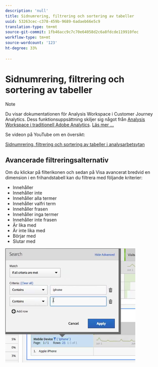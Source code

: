 ```yaml
---
description: 'null'
title: Sidnumrering, filtrering och sortering av tabeller
uuid: 53263cec-c378-459b-9689-6adaeb66e5c9
translation-type: tm+mt
source-git-commit: 1fb46acc9c7c70e64058d2c6a8fdcde119910fec
workflow-type: tm+mt
source-wordcount: '123'
ht-degree: 33%

---
```



# Sidnumrering, filtrering och sortering av tabeller

>[!NOTE]
>
>Du visar dokumentationen för Analysis Workspace i Customer Journey Analytics. Dess funktionsuppsättning skiljer sig något från [Analysis Workspace i traditionell Adobe Analytics](https://docs.adobe.com/content/help/en/analytics/analyze/analysis-workspace/home.html). [Läs mer …](/help/getting-started/cja-aa.md)

Se videon på YouTube om en översikt:

[Sidnumrering, filtrering och sortering av tabeller i analysarbetsytan](https://www.youtube.com/watch?v=2zxpRPCGspg)

## Avancerade filtreringsalternativ

Om du klickar på filterikonen och sedan på Visa avancerat bredvid en dimension i en frihandstabell kan du filtrera med följande kriterier:

* Innehåller
* Innehåller inte
* Innehåller alla termer
* Innehåller valfri term
* Innehåller frasen
* Innehåller inga termer
* Innehåller inte frasen
* Är lika med
* Är inte lika med
* Börjar med
* Slutar med

![](assets/advanced-filter.png)


